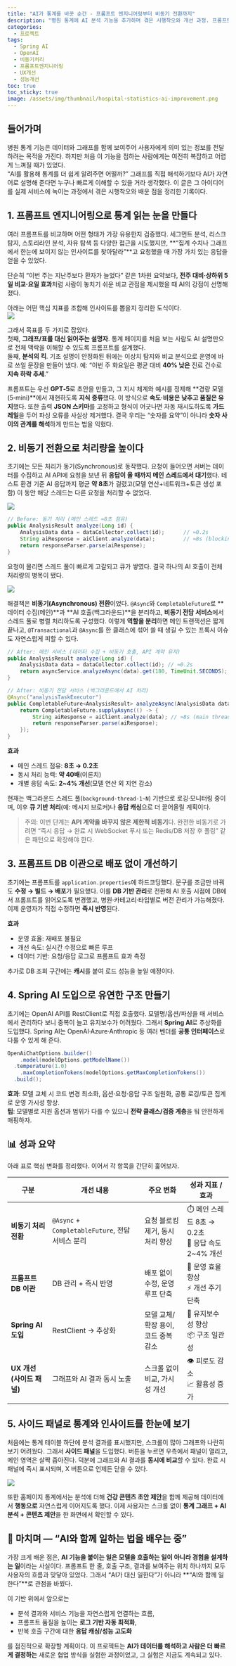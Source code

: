 ```yaml
---
title: "AI가 통계를 바꾼 순간 - 프롬프트 엔지니어링부터 비동기 전환까지"
description: "병원 통계에 AI 분석 기능을 추가하며 겪은 시행착오와 개선 과정. 프롬프트 엔지니어링부터 비동기 전환으로 메인 스레드 점유 시간 8초→0.2초 단축, Spring AI 도입으로 유지보수성 향상까지의 경험을 담았습니다."
categories:
  - 프로젝트
tags:
  - Spring AI
  - OpenAI
  - 비동기처리
  - 프롬프트엔지니어링
  - UX개선
  - 성능개선
toc: true
toc_sticky: true
image: /assets/img/thumbnail/hospital-statistics-ai-improvement.png
---
```


## 들어가며

병원 통계 기능은 데이터와 그래프를 함께 보여주어 사용자에게 의미 있는 정보를 전달하려는 목적을 가진다. 하지만 처음 이 기능을 접하는 사람에게는 여전히 복잡하고 어렵게 느껴질 때가 있었다.  
“AI를 활용해 통계를 더 쉽게 알려주면 어떨까?” 그래프를 직접 해석하기보다 AI가 자연어로 설명해 준다면 누구나 빠르게 이해할 수 있을 거라 생각했다. 이 글은 그 아이디어를 실제 서비스에 녹이는 과정에서 겪은 시행착오와 배운 점을 정리한 기록이다.

## 1. 프롬프트 엔지니어링으로 통계 읽는 눈을 만들다

여러 프롬프트를 비교하며 어떤 형태가 가장 유용한지 검증했다. 세그먼트 분석, 리스크 탐지, 스토리라인 분석, 자유 탐색 등 다양한 접근을 시도했지만, **“집계 수치나 그래프에서 한눈에 보이지 않는 인사이트를 찾아달라”**고 요청했을 때 가장 가치 있는 응답을 얻을 수 있었다.

단순히 “이번 주는 지난주보다 환자가 늘었다” 같은 1차원 요약보다, **전주 대비·상하위 5일 비교·요일 효과**처럼 사람이 놓치기 쉬운 비교 관점을 제시했을 때 AI의 강점이 선명해졌다.

아래는 어떤 핵심 지표를 조합해 인사이트를 뽑을지 정리한 도식이다.  
![](https://i.imgur.com/qoWuEsP.png)

그래서 목표를 두 가지로 잡았다.  
첫째, **그래프/표를 대신 읽어주는 설명자**. 통계 페이지를 처음 보는 사람도 AI 설명만으로 전체 맥락을 이해할 수 있도록 프롬프트를 설계했다.  
둘째, **분석의 킥**. 기초 설명이 안정화된 뒤에는 이상치 탐지와 비교 분석으로 운영에 바로 쓰일 문장을 만들어 냈다. 예: “이번 주 화요일은 평균 대비 **40% 낮은** 진료 건수로 **지속 하락 추세**.”

프롬프트는 우선 **GPT‑5**로 초안을 만들고, 그 지시 체계와 예시를 정제해 **경량 모델(5‑mini)**에서 재현하도록 **지식 증류**했다. 이 방식으로 **속도·비용은 낮추고 품질은 유지**했다. 또한 출력 **JSON 스키마**를 고정하고 형식이 어긋나면 자동 재시도하도록 **가드레일**을 두어 파싱 오류를 사실상 제거했다. 결국 우리는 “숫자를 요약”이 아니라 **숫자 사이의 관계를 해석**하게 만드는 법을 익혔다.

## 2. 비동기 전환으로 처리량을 높이다

초기에는 모든 처리가 동기(Synchronous)로 동작했다. 요청이 들어오면 서버는 데이터를 수집하고 AI API에 요청을 보낸 뒤 **응답이 올 때까지 메인 스레드에서 대기**했다. 테스트 환경 기준 AI 응답까지 평균 **약 8초**가 걸렸고(모델 연산+네트워크+토큰 생성 포함) 이 동안 해당 스레드는 다른 요청을 처리할 수 없었다.

![](https://i.imgur.com/QWB3jDF.png)

```java
// Before: 동기 처리 (메인 스레드 ≈8초 점유)
public AnalysisResult analyze(Long id) {
    AnalysisData data = dataCollector.collect(id);      // ≈0.2s
    String aiResponse = aiClient.analyze(data);         // ≈8s (blocking on main)
    return responseParser.parse(aiResponse);
}
```

요청이 몰리면 스레드 풀이 빠르게 고갈되고 큐가 쌓였다. 결국 하나의 AI 호출이 전체 처리량의 병목이 됐다.

![](https://i.imgur.com/hfFM6cf.png)

해결책은 **비동기(Asynchronous) 전환**이었다. `@Async`와 `CompletableFuture`로 **데이터 수집(메인)**과 **AI 호출(백그라운드)**을 분리하고, **비동기 전담 서비스**에서 스레드 풀로 병렬 처리하도록 구성했다. 이렇게 **역할을 분리**하면 메인 트랜잭션은 짧게 끝나고, `@Transactional`과 `@Async`를 한 클래스에 섞어 쓸 때 생길 수 있는 프록시 이슈도 자연스럽게 피할 수 있다.

```java
// After: 메인 서비스 (데이터 수집 + 비동기 호출, API 계약 유지)
public AnalysisResult analyze(Long id) {
    AnalysisData data = dataCollector.collect(id); // ≈0.2s
    return asyncService.analyzeAsync(data).get(180, TimeUnit.SECONDS);
}
```

```java
// After: 비동기 전담 서비스 (백그라운드에서 AI 처리)
@Async("analysisTaskExecutor")
public CompletableFuture<AnalysisResult> analyzeAsync(AnalysisData data) {
    return CompletableFuture.supplyAsync(() -> {
        String aiResponse = aiClient.analyze(data); // ≈8s (main thread free)
        return responseParser.parse(aiResponse);
    });
}
```

**효과**

- 메인 스레드 점유: **8초 → 0.2초**
- 동시 처리 능력: **약 40배**(이론치)
- 개별 응답 속도: **2~4% 개선**(모델 연산 외 지연 감소)

현재는 백그라운드 스레드 풀(`background-thread-1~N`) 기반으로 로깅·모니터링 중이며, 이후 **큐 기반 처리**(예: 메시지 브로커)나 **응답 캐싱**으로 더 끌어올릴 계획이다.

> 주의: 이번 단계는 **API 계약을 바꾸지 않은 제한적 비동기**다. 완전한 비동기로 가려면 “즉시 응답 → 완료 시 WebSocket 푸시 또는 Redis/DB 저장 후 폴링” 같은 패턴으로 확장해야 한다.

## 3. 프롬프트 DB 이관으로 배포 없이 개선하기

초기에는 프롬프트를 `application.properties`에 하드코딩했다. 문구를 조금만 바꿔도 **수정 → 빌드 → 배포**가 필요했다. 이를 **DB 기반 관리**로 전환해 AI 호출 시점에 DB에서 프롬프트를 읽어오도록 변경했고, 병원·카테고리·타입별로 버전 관리가 가능해졌다. 이제 운영자가 직접 수정하면 **즉시 반영**된다.

**효과**

- 운영 효율: 재배포 불필요
- 개선 속도: 실시간 수정으로 빠른 루프
- 데이터 기반: 요청/응답 로그로 프롬프트 효과 측정

추가로 DB 조회 구간에는 **캐시**를 붙여 로드 성능을 높일 예정이다.

## 4. Spring AI 도입으로 유연한 구조 만들기

초기에는 OpenAI API를 RestClient로 직접 호출했다. 모델명/옵션/파싱을 매 서비스에서 관리하다 보니 중복이 늘고 유지보수가 어려웠다. 그래서 **Spring AI**로 추상화를 도입했다. Spring AI는 OpenAI·Azure·Anthropic 등 여러 벤더를 **공통 인터페이스**로 다룰 수 있게 해 준다.

```java
OpenAiChatOptions.builder()
    .model(modelOptions.getModelName())
  .temperature(1.0)
    .maxCompletionTokens(modelOptions.getMaxCompletionTokens())
  .build();
```

**효과**: 모델 교체 시 코드 변경 최소화, 옵션·요청·응답 구조 일원화, 공통 로깅/토큰 집계로 운영 가시성 향상.  
**팁**: 모델별로 지원 옵션과 범위가 다를 수 있으니 **전략 클래스/검증 계층**을 둬 안전하게 매핑하자.

## 📊 성과 요약

아래 표로 핵심 변화를 정리했다. 이어서 각 항목을 간단히 훑어보자.

| 구분 | 개선 내용 | 주요 변화 | 성과 지표 / 효과 |
|------|------------|------------|------------------|
| **비동기 처리 전환** | `@Async` + `CompletableFuture`, 전담 서비스 분리 | 요청 블로킹 제거, 동시 처리 향상 | ⏱️ 메인 스레드 8초 → 0.2초<br>🚀 응답 속도 2~4% 개선 |
| **프롬프트 DB 이관** | DB 관리 + 즉시 반영 | 배포 없이 수정, 운영 루프 단축 | 🔁 운영 효율 향상<br>⚡ 개선 주기 단축 |
| **Spring AI 도입** | RestClient → 추상화 | 모델 교체/확장 용이, 코드 중복 감소 | 🧩 유지보수성 향상<br>📦 구조 일관성 |
| **UX 개선(사이드 패널)** | 그래프와 AI 결과 동시 노출 | 스크롤 없이 비교, 가시성 개선 | 👁️ 피로도 감소<br>📈 활용성 증가 |

## 5. 사이드 패널로 통계와 인사이트를 한눈에 보기

처음에는 통계 테이블 하단에 분석 결과를 표시했지만, 스크롤이 많아 그래프와 나란히 보기 어려웠다. 그래서 **사이드 패널**을 도입했다. 버튼을 누르면 우측에서 패널이 열리고, 메인 영역은 살짝 좁아진다. 덕분에 그래프와 AI 결과를 **동시에 비교**할 수 있다. 완료 시 패널에 즉시 표시되며, X 버튼으로 언제든 닫을 수 있다.

![](https://i.imgur.com/66ILbJV.png)

또한 홈페이지 통계에서는 분석에 더해 **건강 콘텐츠 초안 제안**을 함께 제공해 데이터에서 **행동으로** 자연스럽게 이어지도록 했다. 이제 사용자는 스크롤 없이 **통계 그래프 + AI 분석 + 콘텐츠 제안**을 한 화면에서 확인할 수 있다.

## 🎯 마치며 — “AI와 함께 일하는 법을 배우는 중”

가장 크게 배운 점은, **AI 기능을 붙이는 일은 모델을 호출하는 일이 아니라 경험을 설계하는 일**이라는 사실이다. 프롬프트 한 줄, 호출 구조, 결과를 보여주는 위치 하나까지 모두 사용자의 흐름과 맞닿아 있었다. 그래서 “AI가 대신 일한다”가 아니라 **“AI와 함께 일한다”**로 관점을 바꿨다.

이 기반 위에서 앞으로는

- 분석 결과와 서비스 기능을 자연스럽게 연결하는 흐름,
- 프롬프트 품질을 높이는 **로그 기반 자동 최적화**,
- 반복 호출 구간에 대한 **응답 캐싱/성능 고도화**

를 점진적으로 확장할 계획이다. 이 프로젝트는 **AI가 데이터를 해석하고 사람은 더 빠르게 결정하는** 새로운 협업 방식을 실험한 과정이었고, 그 실험은 지금도 계속되고 있다.
